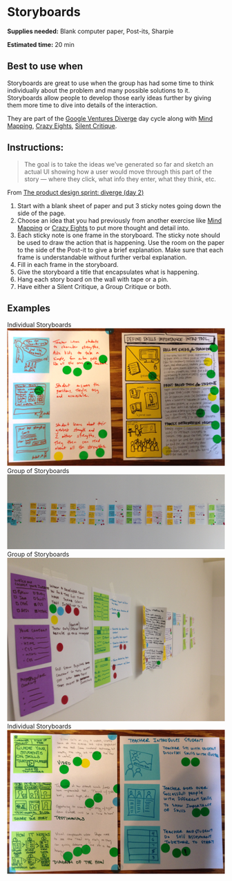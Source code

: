 # Storyboards

**Supplies needed:** Blank computer paper, Post-its, Sharpie

**Estimated time:** 20 min

## Best to use when

Storyboards are great to use when the group has had some time to think
individually about the problem and many possible solutions to it. Storyboards
allow people to develop those early ideas further by giving them more time to
dive into details of the interaction.

They are part of the [Google Ventures
Diverge](http://www.gv.com/lib/the-product-design-sprint-divergeday2)
day cycle along with
[Mind Mapping](https://github.com/thoughtbot/design-sprint/blob/master/Exercises/mind-mapping.md),
[Crazy Eights](https://github.com/thoughtbot/design-sprint/blob/master/Exercises/crazy-eights.md),
[Silent Critique](https://github.com/thoughtbot/design-sprint/blob/master/Exercises/silent-critique.md).

## Instructions:

> The goal is to take the ideas we’ve generated so far and sketch an actual UI
showing how a user would move through this part of the story — where they click,
what info they enter, what they think, etc.

From [The product design sprint: diverge (day 2)](http://www.gv.com/lib/the-product-design-sprint-divergeday2)

1. Start with a blank sheet of paper
and put 3 sticky notes
going down the side of the page.
2. Choose an idea that you had previously from another exercise 
like [Mind Mapping](https://github.com/thoughtbot/design-sprint/blob/master/Exercises/mind-mapping.md)
or [Crazy Eights](https://github.com/thoughtbot/design-sprint/blob/master/Exercises/crazy-eights.md)
to put more thought and detail into.
2. Each sticky note is one frame in the storyboard.
The sticky note should be
used to draw the action that is happening.
Use the room on the paper to the
side of the Post-it to give a brief explanation.
Make sure that each frame is understandable without further verbal explanation.
3. Fill in each frame in the storyboard.
4. Give the storyboard a title that encapsulates what is happening.
5. Hang each story board on the wall with tape or a pin.
6. Have either a Silent Critique, a Group Critique or both.

## Examples

Individual Storyboards
![](exercises-images/storyboard.jpg)
Group of Storyboards
![](exercises-images/storyboards.JPG)
Group of Storyboards
![](exercises-images/storyboards-2.jpg)
Individual Storyboards
![](exercises-images/storyboard-2.jpg)
